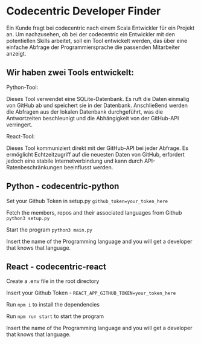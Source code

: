 # Codecentric Developer Finder

Ein Kunde fragt bei codecentric nach einem Scala Entwickler für ein
Projekt an.
Um nachzusehen, ob bei der codecentric ein Entwickler mit den
potentiellen Skills arbeitet, soll ein Tool entwickelt werden, das über eine
einfache Abfrage der Programmiersprache die passenden Mitarbeiter
anzeigt.

## Wir haben zwei Tools entwickelt:

Python-Tool:

Dieses Tool verwendet eine SQLite-Datenbank.
Es ruft die Daten einmalig von GitHub ab und speichert sie in der Datenbank.
Anschließend werden die Abfragen aus der lokalen Datenbank durchgeführt, was die Antwortzeiten beschleunigt und die Abhängigkeit von der GitHub-API verringert.

React-Tool:

Dieses Tool kommuniziert direkt mit der GitHub-API bei jeder Abfrage.
Es ermöglicht Echtzeitzugriff auf die neuesten Daten von GitHub, erfordert jedoch eine stabile Internetverbindung und kann durch API-Ratenbeschränkungen beeinflusst werden.

## Python - codecentric-python

Set your Github Token in setup.py
`github_token=your_token_here`

Fetch the members, repos and their associated languages from Github
`python3 setup.py`

Start the program
`python3 main.py`

Insert the name of the Programming language and you will get a developer that knows that language.

## React - codecentric-react

Create a .env file in the root directory

Insert your Github Token - `REACT_APP_GITHUB_TOKEN=your_token_here`

Run `npm i` to install the dependencies

Run `npm run start` to start the program

Insert the name of the Programming language and you will get a developer that knows that language.
